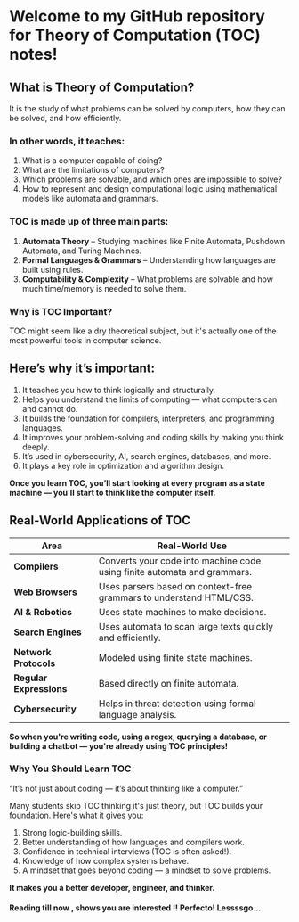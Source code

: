 # Welcome to my GitHub repository for Theory of Computation (TOC) notes!

## What is Theory of Computation?
It is the study of what problems can be solved by computers, how they can be solved, and how efficiently.

### In other words, it teaches:
1. What is a computer capable of doing?
2. What are the limitations of computers?
3. Which problems are solvable, and which ones are impossible to solve?
4. How to represent and design computational logic using mathematical models like automata and grammars.

### TOC is made up of three main parts:
1. **Automata Theory** – Studying machines like Finite Automata, Pushdown Automata, and Turing Machines.
2. **Formal Languages & Grammars** – Understanding how languages are built using rules.
3. **Computability & Complexity** – What problems are solvable and how much time/memory is needed to solve them.

### Why is TOC Important?
TOC might seem like a dry theoretical subject, but it's actually one of the most powerful tools in computer science.

## Here’s why it’s important:
1. It teaches you how to think logically and structurally.
2. Helps you understand the limits of computing — what computers can and cannot do.
3. It builds the foundation for compilers, interpreters, and programming languages.
4. It improves your problem-solving and coding skills by making you think deeply.
5. It’s used in cybersecurity, AI, search engines, databases, and more.
6. It plays a key role in optimization and algorithm design.

**Once you learn TOC, you’ll start looking at every program as a state machine — you’ll start to think like the computer itself.**

## Real-World Applications of TOC

| Area                    | Real-World Use                                                           |
| ----------------------- | ------------------------------------------------------------------------ |
| **Compilers**           | Converts your code into machine code using finite automata and grammars. |
| **Web Browsers**        | Uses parsers based on context-free grammars to understand HTML/CSS.      |
| **AI & Robotics**       | Uses state machines to make decisions.                                   |
| **Search Engines**      | Uses automata to scan large texts quickly and efficiently.               |
| **Network Protocols**   | Modeled using finite state machines.                                     |
| **Regular Expressions** | Based directly on finite automata.                                       |
| **Cybersecurity**       | Helps in threat detection using formal language analysis.                |

**So when you're writing code, using a regex, querying a database, or building a chatbot — you're already using TOC principles!**

### Why You Should Learn TOC
“It’s not just about coding — it’s about thinking like a computer.”

Many students skip TOC thinking it's just theory, but TOC builds your foundation. Here's what it gives you:
1. Strong logic-building skills.
2. Better understanding of how languages and compilers work.
3. Confidence in technical interviews (TOC is often asked!).
4. Knowledge of how complex systems behave.
5. A mindset that goes beyond coding — a mindset to solve problems.

**It makes you a better developer, engineer, and thinker.**

#### Reading till now , shows you are interested !! Perfecto! Lessssgo...
